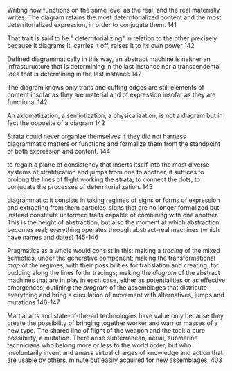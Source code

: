 
Writing now functions on the same level as the real, and the real materially writes. The diagram retains the most deterritorialized content and the most deterritorialized expression, in order to conjugate them. 141

That trait is said to be " deterritorializing" in relation to the other precisely because it diagrams it, carries it off, raises it to its own power 142

Defined diagrammatically in this way, an abstract machine is neither an infrasturucture that is determining in the last instance nor a transcendental Idea that is determining in the last instance 142

The diagram knows only traits and cutting edges are still elements of content insofar as they are material and of expression insofar as they are functional 142

An axiomatization, a semiotization, a physicalization, is not a diagram but in fact the opposite of a diagram 142

Strata could never organize themselves if they did not harness diagrammatic matters or functions and formalize them from the standpoint of both expression and content. 144

to regain a plane of consistency that inserts itself into the most diverse systems of stratification and jumps from one to another, it suffices to prolong the lines of flight working the strata, to connect the dots, to conjugate the processes of deterritorialization. 145

diagrammatic: it consists in taking regimes of signs or forms of expression and extracting from them particles-signs that are no longer formalized but instead constitute unformed traits capable of combining with one another. This is the height of abstraction, but also the moment at which abstraction becomes real; everything operates through abstract-real machines (which have names and dates) 145-146

Pragmatics as a whole would consist in this: making a _tracing_ of the mixed semiotics, under the generative component; making the transformational _map_ of the regimes, with their possibilities for translation and creating, for budding along the lines fo thr tracings; making the _diagram_ of the abstract machines that are in play in each case, either as potentialities or as effective emergences; outlining the _program_ of the assemblages that distribute everything and bring a circulation of movement with alternatives, jumps and mutations 146-147.

Martial arts and state-of-the-art technologies have value only because they create the possibility of bringing together worker and warrior masses of a new type. The shared line of flight of the weapon and the tool: a pure possibility, a mutation. There arise subterranean, aerial, submarine technicians who belong more or less to the world order, but who involuntarily invent and amass virtual charges of knowledge and action that are usable by others, minute but easily acquired for new assemblages. 403

